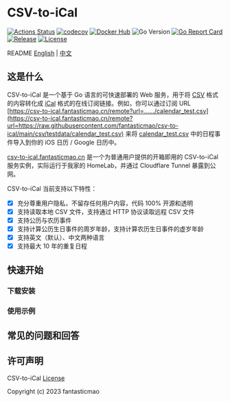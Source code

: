 # CSV-to-iCal

[![Actions Status](https://github.com/fantasticmao/csv-to-ical/workflows/ci/badge.svg)](https://github.com/fantasticmao/csv-to-ical/actions)
[![codecov](https://codecov.io/gh/fantasticmao/csv-to-ical/branch/main/graph/badge.svg)](https://codecov.io/gh/fantasticmao/csv-to-ical)
[![Docker Hub](https://img.shields.io/badge/docker_hub-released-blue.svg?logo=docker)](https://hub.docker.com/r/maomao233/csv-to-ical)
![Go Version](https://img.shields.io/github/go-mod/go-version/fantasticmao/csv-to-ical)
[![Go Report Card](https://goreportcard.com/badge/github.com/fantasticmao/csv-to-ical)](https://goreportcard.com/report/github.com/fantasticmao/csv-to-ical)
[![Release](https://img.shields.io/github/v/release/fantasticmao/csv-to-ical)](https://github.com/fantasticmao/csv-to-ical/releases)
[![License](https://img.shields.io/github/license/fantasticmao/csv-to-ical)](https://github.com/fantasticmao/csv-to-ical/blob/main/LICENSE)

README [English](README.md) | [中文](README_ZH.md)

## 这是什么

CSV-to-iCal 是一个基于 Go 语言的可快速部署的 Web 服务，用于将 [CSV](https://datatracker.ietf.org/doc/html/rfc4180) 格式的内容转化成 [iCal](https://datatracker.ietf.org/doc/html/rfc5545) 格式的在线订阅链接。例如，你可以通过订阅 URL [https://csv-to-ical.fantasticmao.cn/remote?url=....../calendar_test.csv](https://csv-to-ical.fantasticmao.cn/remote?url=https://raw.githubusercontent.com/fantasticmao/csv-to-ical/main/csv/testdata/calendar_test.csv) 来将 [calendar_test.csv](csv/testdata/calendar_test.csv) 中的日程事件导入到你的 iOS 日历 / Google 日历中。

[csv-to-ical.fantasticmao.cn](https://csv-to-ical.fantasticmao.cn) 是一个为普通用户提供的开箱即用的 CSV-to-iCal 服务实例，实际运行于我家的 HomeLab，并通过 Cloudflare Tunnel 暴露到公网。

CSV-to-iCal 当前支持以下特性：

- [x] 充分尊重用户隐私，不留存任何用户内容，代码 100% 开源和透明
- [x] 支持读取本地 CSV 文件，支持通过 HTTP 协议读取远程 CSV 文件
- [x] 支持公历与农历事件
- [x] 支持计算公历生日事件的周岁年龄，支持计算农历生日事件的虚岁年龄
- [x] 支持英文（默认）、中文两种语言
- [x] 支持最大 10 年的重复日程

## 快速开始

### 下载安装

### 使用示例

## 常见的问题和回答

## 许可声明

CSV-to-iCal [License](https://github.com/fantasticmao/csv-to-ical/blob/main/LICENSE)

Copyright (c) 2023 fantasticmao
